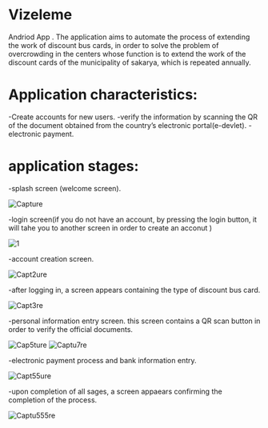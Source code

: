 # Vizeleme
Andriod App . The application aims to automate the process of extending the work of discount bus cards, in order  to solve the problem of overcrowding in the centers whose function is to extend the work of the discount cards of the municipality of sakarya, which is repeated annually.
# Application characteristics:
-Create accounts for new users.
-verify the information by scanning the QR of the document obtained from the country’s electronic portal(e-devlet).
-electronic payment. 
# application stages:
-splash screen (welcome screen).

![Capture](https://user-images.githubusercontent.com/70011887/199524350-d0ef6a89-2690-44f8-8583-e85df5fd3adc.PNG)


-login screen(if you do not have an account, by pressing the login button, it will tahe you to another screen in order to create an acconut )

![1](https://user-images.githubusercontent.com/70011887/199525740-e70839eb-25ce-4290-bacc-d9c407e6a608.PNG)

-account creation screen.

![Capt2ure](https://user-images.githubusercontent.com/70011887/199526068-9a8c80ba-51ac-42aa-8397-9eb868397dcb.PNG)

-after logging in, a screen appears containing the type of discount bus card.

![Capt3re](https://user-images.githubusercontent.com/70011887/199526918-6d8ff791-99a0-4ab5-8eb9-7f34f5c72fa9.PNG)

-personal information entry screen. this screen contains a QR scan button in order to verify the official documents.

![Cap5ture](https://user-images.githubusercontent.com/70011887/199527707-0511a5bb-8d79-417f-9626-394d5ef624a2.PNG)
![Captu7re](https://user-images.githubusercontent.com/70011887/199527896-c52f7094-e8bd-411b-bbe8-4cd38d307ba8.PNG)

-electronic payment process and bank information entry.

![Capt55ure](https://user-images.githubusercontent.com/70011887/199538423-19c5a3ab-3b78-441f-82b4-f6a72cd3fdde.PNG)

-upon completion of all sages, a screen appaears confirming the completion of the process.

![Captu555re](https://user-images.githubusercontent.com/70011887/199538998-55d494d1-1382-464c-b56e-470e7033dc21.PNG)





